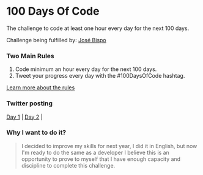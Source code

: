 # 100 Days Of Code
The challenge to code at least one hour every day for the next 100 days.

Challenge being fulfilled by: [José Bispo](https://github.com/josebispo)

### Two Main Rules
1.  Code minimum an hour every day for the next 100 days.
2.  Tweet your progress every day with the #100DaysOfCode hashtag.

[Learn more about the rules](https://www.100daysofcode.com/rules)

### Twitter posting
[Day 1](https://twitter.com/Josebis1990/status/1209173928524079104) |
[Day 2](https://twitter.com/Josebis1990/status/1209589762140594183) |


### Why I want to do it?

> I decided to improve my skills for next year, I did it in English, but now I'm ready to do the same as a developer
I believe this is an opportunity to prove to myself that I have enough capacity and discipline to complete this challenge.
